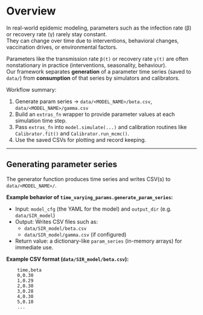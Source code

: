 # Overview

In real-world epidemic modeling, parameters such as the infection rate (β) or recovery rate (γ) rarely stay constant.  
They can change over time due to interventions, behavioral changes, vaccination drives, or environmental factors.

Parameters like the transmission rate `β(t)` or recovery rate `γ(t)` are often nonstationary in practice (interventions, seasonality, behaviour).  
Our framework separates **generation** of a parameter time series (saved to `data/`) from **consumption** of that series by simulators and calibrators.

Workflow summary:

1. Generate param series → `data/<MODEL_NAME>/beta.csv`, `data/<MODEL_NAME>/gamma.csv`  
2. Build an `extras_fn` wrapper to provide parameter values at each simulation time step.  
3. Pass `extras_fn` into `model.simulate(...)` and calibration routines like `Calibrator.fit()` and `Calibrator.run_mcmc()`.  
4. Use the saved CSVs for plotting and record keeping.

---

## Generating parameter series

The generator function produces time series and writes CSV(s) to `data/<MODEL_NAME>/`.

**Example behavior of `time_varying_params.generate_param_series`:**

- Input: `model_cfg` (the YAML for the model) and `output_dir` (e.g. `data/SIR_model`)
- Output: Writes CSV files such as:
  - `data/SIR_model/beta.csv`
  - `data/SIR_model/gamma.csv` (if configured)
- Return value: a dictionary-like `param_series` (in-memory arrays) for immediate use.

**Example CSV format (`data/SIR_model/beta.csv`):**
```csv
    time,beta
    0,0.30
    1,0.29
    2,0.30
    3,0.28
    4,0.30
    5,0.10
    ...
```
